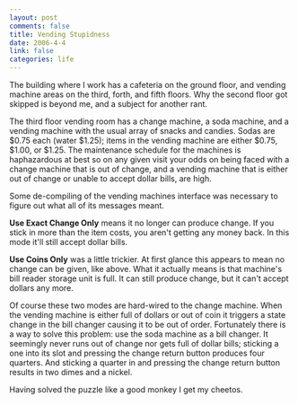 ```yaml
--- 
layout: post
comments: false
title: Vending Stupidness
date: 2006-4-4
link: false
categories: life
---
```

The building where I work has a cafeteria on the ground floor, and vending machine areas on the third, forth, and fifth floors. Why the second floor got skipped is beyond me, and a subject for another rant.

The third floor vending room has a change machine, a soda machine, and a vending machine with the usual array of snacks and candies. Sodas are $0.75 each (water $1.25); items in the vending machine are either $0.75, $1.00, or $1.25. The maintenance schedule for the machines is haphazardous at best so on any given visit your odds on being faced with a change machine that is out of change, and a vending machine that is either out of change or unable to accept dollar bills, are high.

Some de-compiling of the vending machines interface was necessary to figure out what all of its messages meant.

<strong>Use Exact Change Only</strong> means it no longer can produce change. If you stick in more than the item costs, you aren't getting any money back. In this mode it'll still accept dollar bills.

<strong>Use Coins Only</strong> was a little trickier. At first glance this appears to mean no change can be given, like above. What it actually means is that machine's bill reader storage unit is full. It can still produce change, but it can't accept dollars any more.

Of course these two modes are hard-wired to the change machine. When the vending machine is either full of dollars or out of coin it triggers a state change in the bill changer causing it to be out of order. Fortunately there is a way to solve this problem: use the soda machine as a bill changer. It seemingly never runs out of change nor gets full of dollar bills; sticking a one into its slot and pressing the change return button produces four quarters. And sticking a quarter in and pressing the change return button results in two dimes and a nickel.

Having solved the puzzle like a good monkey I get my cheetos.
